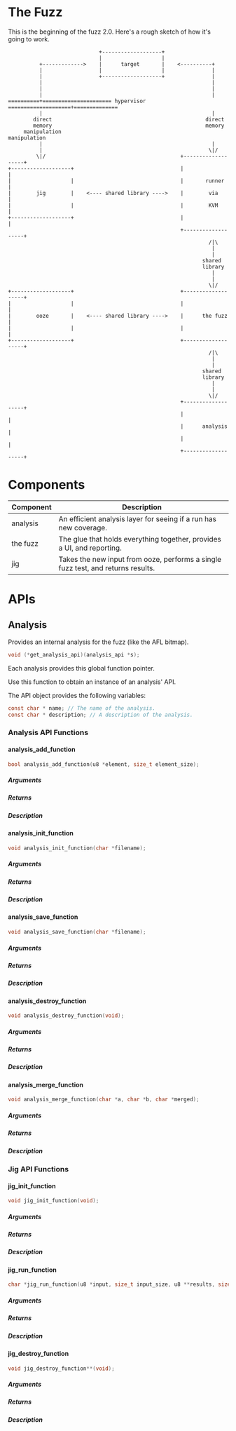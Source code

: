 <!--
(DISTRIBUTION STATEMENT A. Approved for public release. Distribution is unlimited.)

(This material is based upon work supported by the Department of the Air Force under Air Force Contract No. FA8702-15-D-0001. Any opinions, findings, conclusions or recommendations expressed in this material are those of the author(s) and do not necessarily reflect the views of the Department of the Air Force.)

(© 2019 Massachusetts Institute of Technology.)
 
(Subject to FAR52.227-11 Patent Rights - Ownership by the contractor (May 2014))
 
(The software/firmware is provided to you on an As-Is basis)
 
(Delivered to the U.S. Government with Unlimited Rights, as defined in DFARS Part 252.227-7013 or 7014 (Feb 2014). Notwithstanding any copyright notice, U.S. Government rights in this work are defined by DFARS 252.227-7013 or DFARS 252.227-7014 as detailed above. Use of this work other than as specifically authorized by the U.S. Government may violate any copyrights that exist in this work.)
-->

# The Fuzz

This is the beginning of the fuzz 2.0. Here's a rough sketch of how it's going to work.

```text
                             +-------------------+
                             |                   |
          +------------->    |      target       |    <----------+
          |                  |                   |               |
          |                  +-------------------+               |
          |                                                      |
          |                                                      |
          |                                                      |
==========+====================== hypervisor ====================+==============
          |                                                      |
        direct                                                 direct
        memory                                                 memory
     manipulation                                           manipulation
          |                                                      |
          |                                                     \|/
         \|/                                           +-------------------+
+-------------------+                                  |                   |
|                   |                                  |       runner      |
|        jig        |    <---- shared library ---->    |        via        |
|                   |                                  |        KVM        |
+-------------------+                                  |                   |
                                                       +-------------------+
                                                                /|\
                                                                 |
                                                                 |
                                                              shared
                                                              library
                                                                 |
                                                                 |
                                                                \|/
+-------------------+                                  +-------------------+
|                   |                                  |                   |
|        ooze       |    <---- shared library ---->    |      the fuzz     |
|                   |                                  |                   |
+-------------------+                                  +-------------------+
                                                                /|\
                                                                 |
                                                                 |
                                                              shared
                                                              library
                                                                 |
                                                                 |
                                                                \|/
                                                       +-------------------+
                                                       |                   |
                                                       |      analysis     |
                                                       |                   |
                                                       +-------------------+

```

# Components

| Component | Description |
|-----------|-------------|
|analysis | An efficient analysis layer for seeing if a run has new coverage.|
|the fuzz | The glue that holds everything together, provides a UI, and reporting.|
|jig| Takes the new input from ooze, performs a single fuzz test, and returns results.|

# APIs

## Analysis

Provides an internal analysis for the fuzz (like the AFL bitmap).

```c
void (*get_analysis_api)(analysis_api *s);
```

Each analysis provides this global function pointer.

Use this function to obtain an instance of an analysis' API.

The API object provides the following variables:

```c
const char * name; // The name of the analysis.
const char * description; // A description of the analysis.
```

### Analysis API Functions

#### analysis_add_function

```c
bool analysis_add_function(u8 *element, size_t element_size);
```

##### Arguments

##### Returns

##### Description

#### analysis_init_function

```c
void analysis_init_function(char *filename);
```

##### Arguments

##### Returns

##### Description

#### analysis_save_function

```c
void analysis_save_function(char *filename);
```

##### Arguments

##### Returns

##### Description

#### analysis_destroy_function

```c
void analysis_destroy_function(void);
```

##### Arguments

##### Returns

##### Description

#### analysis_merge_function

```c
void analysis_merge_function(char *a, char *b, char *merged);
```

##### Arguments

##### Returns

##### Description

### Jig API Functions

#### jig_init_function

```c
void jig_init_function(void);
```

##### Arguments

##### Returns

##### Description

#### jig_run_function

```c
char *jig_run_function(u8 *input, size_t input_size, u8 **results, size_t *results_size);
```

##### Arguments

##### Returns

##### Description

#### jig_destroy_function

```c
void jig_destroy_function**(void);
```

##### Arguments

##### Returns

##### Description
